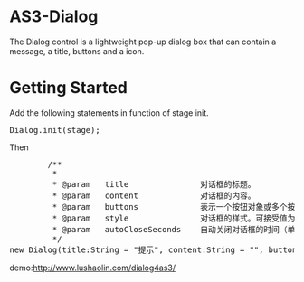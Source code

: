 AS3-Dialog
==========

The Dialog control is a lightweight pop-up dialog box that can contain a message, a title, buttons and a icon.

Getting Started
==========
Add the following statements in function of stage init.
<pre>
Dialog.init(stage);
</pre>
Then
<pre>
		/**
		 * 
		 * @param	title				对话框的标题。
		 * @param	content				对话框的内容。
		 * @param	buttons				表示一个按钮对象或多个按钮对象的数组。
		 * @param	style				对话框的样式。可接受值为 looselive.controls.alert.Style 的枚举值。
		 * @param	autoCloseSeconds	自动关闭对话框的时间（单位：秒），0 表示不关闭。
		 */
new Dialog(title:String = "提示", content:String = "", buttons:* = null, style:String = Style.None, autoCloseSeconds:int = 0);
</pre>

demo:http://www.lushaolin.com/dialog4as3/


